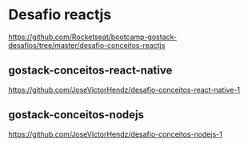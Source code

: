 # Desafio reactjs
https://github.com/Rocketseat/bootcamp-gostack-desafios/tree/master/desafio-conceitos-reactjs

## gostack-conceitos-react-native
https://github.com/JoseVictorHendz/desafio-conceitos-react-native-1

## gostack-conceitos-nodejs
https://github.com/JoseVictorHendz/desafio-conceitos-nodejs-1
